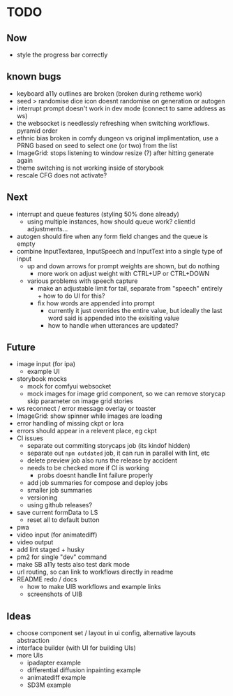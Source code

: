 # TODO

## Now

- style the progress bar correctly

## known bugs

- keyboard a11y outlines are broken (broken during retheme work)
- seed > randomise dice icon doesnt randomise on generation or autogen
- interrupt prompt doesn't work in dev mode (connect to same address as ws)
- the websocket is needlessly refreshing when switching workflows. pyramid order
- ethnic bias broken in comfy dungeon vs original implimentation, use a PRNG based on seed to select one (or two) from the list
- ImageGrid: stops listening to window resize (?) after hitting generate again
- theme switching is not working inside of storybook
- rescale CFG does not activate?

## Next

- interrupt and queue features (styling 50% done already)
  - using multiple instances, how should queue work? clientId adjustments...
- autogen should fire when any form field changes and the queue is empty
- combine InputTextarea, InputSpeech and InputText into a single type of input
  - up and down arrows for prompt weights are shown, but do nothing
    - more work on adjust weight with CTRL+UP or CTRL+DOWN
  - various problems with speech capture
    - make an adjustable limit for tail, separate from "speech" entirely + how to do UI for this?
    - fix how words are appended into prompt
      - currently it just overrides the entire value, but ideally the last word said is appended into the exisiting value
      - how to handle when utterances are updated?

## Future

- image input (for ipa)
  - example UI
- storybook mocks
  - mock for comfyui websocket
  - mock images for image grid component, so we can remove storycap skip parameter on image grid stories
- ws reconnect / error message overlay or toaster
- ImageGrid: show spinner while images are loading
- error handling of missing ckpt or lora
- errors should appear in a relevent place, eg ckpt
- CI issues
  - separate out commiting storycaps job (its kindof hidden)
  - separate out `npm outdated` job, it can run in parallel with lint, etc
  - delete preview job also runs the release by accident
  - needs to be checked more if CI is working
    - probs doesnt handle lint failure properly
  - add job summaries for compose and deploy jobs
  - smaller job summaries
  - versioning
  - using github releases?
- save current formData to LS
  - reset all to default button
- pwa
- video input (for animatediff)
- video output
- add lint staged + husky
- pm2 for single "dev" command
- make SB a11y tests also test dark mode
- url routing, so can link to workflows directly in readme
- README redo / docs
  - how to make UIB workflows and example links
  - screenshots of UIB

## Ideas

- choose component set / layout in ui config, alternative layouts abstraction
- interface builder (with UI for building UIs)
- more UIs
  - ipadapter example
  - differential diffusion inpainting example
  - animatediff example
  - SD3M example
